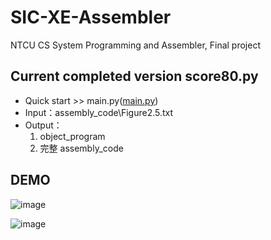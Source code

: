 # SIC-XE-Assembler
NTCU CS System Programming and Assembler, Final project

## Current completed version score80.py
- Quick start >> main.py([main.py](main.py))
- Input：assembly_code\Figure2.5.txt
- Output：  
  1) object_program  
  2) 完整 assembly_code

## DEMO
![image](https://user-images.githubusercontent.com/61511627/147973924-4ed718e2-1f53-4583-a6a2-61eca8280afd.png)

![image](https://user-images.githubusercontent.com/61511627/147973905-3efda499-5e9b-4349-b475-6282d7058339.png)
